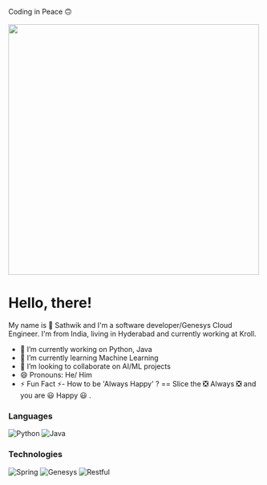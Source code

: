 
<!--
**jsathwik/jsathwik** is a ✨ _special_ ✨ repository because its `README.md` (this file) appears on your GitHub profile.

Here are some ideas to get you started:
-->
Coding in Peace :upside_down_face: <br> <br>
<img src="https://user-images.githubusercontent.com/74038190/212750999-42ff8a64-dad8-4772-9648-849968543991.gif" width="500">
# Hello, there!
My name is :slightly_smiling_face: Sathwik and I'm a software developer/Genesys Cloud Engineer. I'm from India, living in Hyderabad and currently working at Kroll.<br>  
- 🔭 I’m currently working on Python, Java <br>
- 🌱 I’m currently learning Machine Learning <br>
- 👯 I’m looking to collaborate on AI/ML projects <br>
- 😄 Pronouns: He/ Him <br>
- ⚡ Fun Fact ⚡- How to be 'Always Happy' ? == Slice the ❎ Always ❎  and you are 😃 Happy 😃 .  

### Languages

![Python](https://img.shields.io/badge/-Python-000?&logo=Python)
![Java](https://img.shields.io/badge/-Java-000?&logo=Java&logoColor=007396)

### Technologies
![Spring](https://img.shields.io/badge/-Spring-000?&logo=Spring)
![Genesys](https://img.shields.io/badge/-Genesys_Cloud-000?&logo=Genesys_Cloud)
![Restful](https://img.shields.io/badge/-Restful-000?&logo=Restful)
